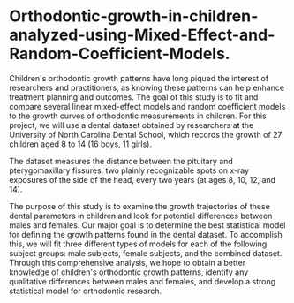 # Orthodontic-growth-in-children-analyzed-using-Mixed-Effect-and-Random-Coefficient-Models.

Children's orthodontic growth patterns have long piqued the interest of researchers and practitioners, as knowing these patterns can help enhance treatment planning and outcomes. The goal of this study is to fit and compare several linear mixed-effect models and random coefficient models to the growth curves of orthodontic measurements in children. For this project, we will use a dental dataset obtained by researchers at the University of North Carolina Dental School, which records the growth of 27 children aged 8 to 14 (16 boys, 11 girls). 

The dataset measures the distance between the pituitary and pterygomaxillary fissures, two plainly recognizable spots on x-ray exposures of the side of the head, every two years (at ages 8, 10, 12, and 14). 

The purpose of this study is to examine the growth trajectories of these dental parameters in children and look for potential differences between males and females. Our major goal is to determine the best statistical model for defining the growth patterns found in the dental dataset. To accomplish this, we will fit three different types of models for each of the following subject groups: male subjects, female subjects, and the combined dataset. Through this comprehensive analysis, we hope to obtain a better knowledge of children's orthodontic growth patterns, identify any qualitative differences between males and females, and develop a strong statistical model for orthodontic research.
